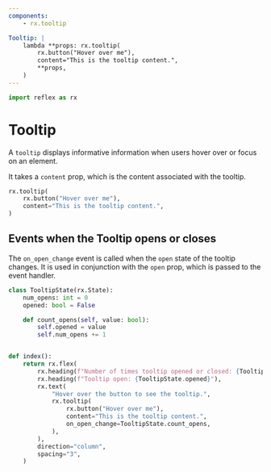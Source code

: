 ```yaml
---
components:
    - rx.tooltip

Tooltip: |
    lambda **props: rx.tooltip(
        rx.button("Hover over me"),
        content="This is the tooltip content.",
        **props,
    )
---
```


```python exec
import reflex as rx
```

# Tooltip

A `tooltip` displays informative information when users hover over or focus on an element.

It takes a `content` prop, which is the content associated with the tooltip.

```python demo
rx.tooltip(
    rx.button("Hover over me"),
    content="This is the tooltip content.",
)
```


## Events when the Tooltip opens or closes

The `on_open_change` event is called when the `open` state of the tooltip changes. It is used in conjunction with the `open` prop, which is passed to the event handler.

```python demo exec
class TooltipState(rx.State):
    num_opens: int = 0
    opened: bool = False

    def count_opens(self, value: bool):
        self.opened = value
        self.num_opens += 1


def index():
    return rx.flex(
        rx.heading(f"Number of times tooltip opened or closed: {TooltipState.num_opens}"),
        rx.heading(f"Tooltip open: {TooltipState.opened}"),
        rx.text(
            "Hover over the button to see the tooltip.",
            rx.tooltip(
                rx.button("Hover over me"),
                content="This is the tooltip content.",
                on_open_change=TooltipState.count_opens,
            ),
        ),
        direction="column",
        spacing="3",
    )
```

